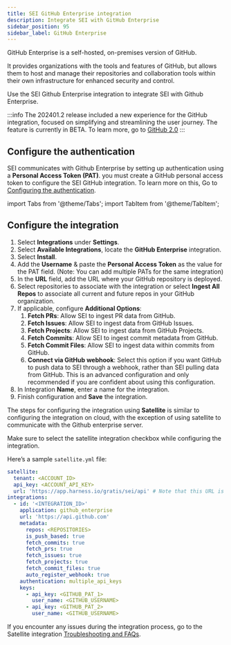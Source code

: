 ```yaml
---
title: SEI GitHub Enterprise integration
description: Integrate SEI with GitHub Enterprise
sidebar_position: 95
sidebar_label: GitHub Enterprise
---
```


GitHub Enterprise is a self-hosted, on-premises version of GitHub.

It provides organizations with the tools and features of GitHub, but allows them to host and manage their repositories and collaboration tools within their own infrastructure for enhanced security and control.

Use the SEI Github Enterprise integration to integrate SEI with Github Enterprise.

:::info
The 202401.2 release included a new experience for the GitHub integration, focused on simplifying and streamlining the user journey. The feature is currently in BETA. To learn more, go to [GitHub 2.0](/docs/software-engineering-insights/early-access/integrations/sei-integration-github-easyonboarding)
:::

## Configure the authentication

SEI communicates with Github Enterprise by setting up authentication using a **Personal Access Token (PAT)**. you must create a GitHub personal access token to configure the SEI GitHub integration. To learn more on this, Go to [Configuring the authentication](/docs/software-engineering-insights/sei-integrations/automated-integrations/sei-integration-github#configure-authentication).


import Tabs from '@theme/Tabs';
import TabItem from '@theme/TabItem';


## Configure the integration


<Tabs>
  <TabItem value="cloud" label="Cloud" default>


1. Select **Integrations** under **Settings**.
2. Select **Available Integrations**, locate the **GitHub Enterprise** integration.
3. Select **Install**.
4. Add the **Username** & paste the **Personal Access Token** as the value for the PAT field. (Note: You can add multiple PATs for the same integration)
5. In the **URL** field, add the URL where your GitHub repository is deployed.
6. Select repositories to associate with the integration or select **Ingest All Repos** to associate all current and future repos in your GitHub organization.
7. If applicable, configure **Additional Options**:
   1. **Fetch PRs**: Allow SEI to ingest PR data from GitHub.
   2. **Fetch Issues**: Allow SEI to ingest data from GitHub Issues.
   3. **Fetch Projects**: Allow SEI to ingest data from GitHub Projects.
   4. **Fetch Commits**: Allow SEI to ingest commit metadata from GitHub.
   5. **Fetch Commit Files**: Allow SEI to ingest data within commits from GitHub.
   6. **Connect via GitHub webhook**: Select this option if you want GitHub to push data to SEI through a webhook, rather than SEI pulling data from GitHub. This is an advanced configuration and only recommended if you are confident about using this configuration.
8. In Integration **Name**, enter a name for the integration.
9. Finish configuration and **Save** the integration.


</TabItem>
  <TabItem value="satellite" label="Satellite">


The steps for configuring the integration using **Satellite** is similar to configuring the integration on cloud, with the exception of using satellite to communicate with the Github enterprise server.

Make sure to select the satellite integration checkbox while configuring the integration.

Here’s a sample `satellite.yml` file:

```yaml
satellite:
  tenant: <ACCOUNT_ID>
  api_key: <ACCOUNT_API_KEY>
  url: 'https://app.harness.io/gratis/sei/api' # Note that this URL is relative to the environment you are using.
integrations:
  - id: '<INTEGRATION_ID>'
    application: github_enterprise
    url: 'https://api.github.com'
    metadata:
      repos: <REPOSITORIES>
      is_push_based: true
      fetch_commits: true
      fetch_prs: true
      fetch_issues: true
      fetch_projects: true
      fetch_commit_files: true
      auto_register_webhook: true
    authentication: multiple_api_keys
    keys:
      - api_key: <GITHUB_PAT_1>
        user_name: <GITHUB_USERNAME>
      - api_key: <GITHUB_PAT_2>
        user_name: <GITHUB_USERNAME>

```

If you encounter any issues during the integration process, go to the Satellite integration [Troubleshooting and FAQs](/docs/software-engineering-insights/sei-ingestion-satellite/satellite-troubleshooting-and-faqs).


</TabItem>
</Tabs>
